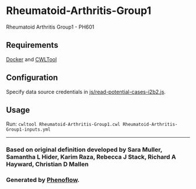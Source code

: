 # Rheumatoid-Arthritis-Group1

Rheumatoid Arthritis Group1 - PH601

## Requirements

[Docker](https://docs.docker.com/install/) and [CWLTool](https://github.com/common-workflow-language/cwltool#install)

## Configuration

Specify data source credentials in [js/read-potential-cases-i2b2.js](js/read-potential-cases-i2b2.js).

## Usage

Run: `cwltool Rheumatoid-Arthritis-Group1.cwl Rheumatoid-Arthritis-Group1-inputs.yml`

***

### Based on original definition developed by Sara Muller, Samantha L Hider, Karim Raza, Rebecca J Stack, Richard A Hayward, Christian D Mallen
### Generated by [Phenoflow](https://kclhi.org/phenoflow).
